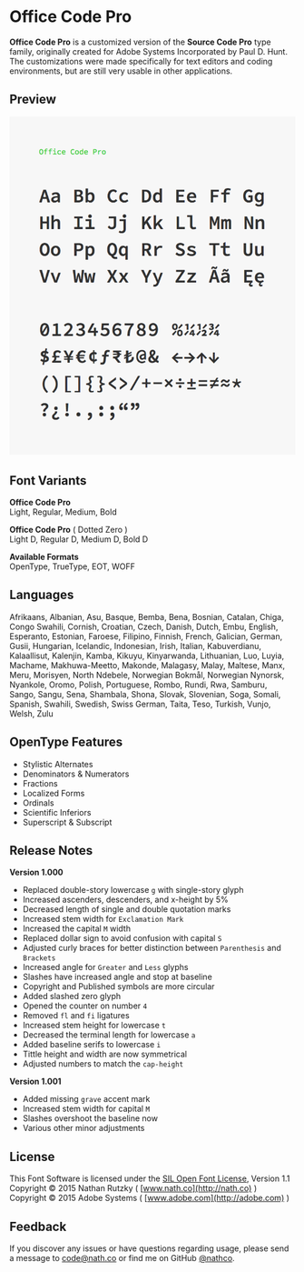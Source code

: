 # Office Code Pro 
**Office Code Pro** is a customized version of the **Source Code Pro** type family, originally created for Adobe Systems Incorporated by Paul D. Hunt. The customizations were made specifically for text editors and coding environments, but are still very usable in other applications.

## Preview
![example](Preview.png)    

## Font Variants        

**Office Code Pro**      
Light, Regular, Medium, Bold

**Office Code Pro** ( Dotted Zero )        
Light D, Regular D, Medium D, Bold D    

**Available Formats**  
OpenType, TrueType, EOT, WOFF 

## Languages 

Afrikaans, Albanian, Asu, Basque, Bemba, Bena, Bosnian, Catalan, Chiga, Congo Swahili, Cornish, Croatian, Czech, Danish, Dutch, Embu, English, Esperanto, Estonian, Faroese, Filipino, Finnish, French, Galician, German, Gusii, Hungarian, Icelandic, Indonesian, Irish, Italian, Kabuverdianu, Kalaallisut, Kalenjin, Kamba, Kikuyu, Kinyarwanda, Lithuanian, Luo, Luyia, Machame, Makhuwa-Meetto, Makonde, Malagasy, Malay, Maltese, Manx, Meru, Morisyen, North Ndebele, Norwegian Bokmål, Norwegian Nynorsk, Nyankole, Oromo, Polish, Portuguese, Rombo, Rundi, Rwa, Samburu, Sango, Sangu, Sena, Shambala, Shona, Slovak, Slovenian, Soga, Somali, Spanish, Swahili, Swedish, Swiss German, Taita, Teso, Turkish, Vunjo, Welsh, Zulu   

## OpenType Features  

* Stylistic Alternates
* Denominators & Numerators
* Fractions
* Localized Forms
* Ordinals
* Scientific Inferiors
* Superscript & Subscript    

## Release Notes

**Version 1.000**

* Replaced double-story lowercase `g` with single-story glyph
* Increased ascenders, descenders, and x-height by 5%  
* Decreased length of single and double quotation marks
* Increased stem width for `Exclamation Mark`
* Increased the capital `M` width
* Replaced dollar sign to avoid confusion with capital `S`
* Adjusted curly braces for better distinction between `Parenthesis` and `Brackets`
* Increased angle for `Greater` and `Less` glyphs
* Slashes have increased angle and stop at baseline
* Copyright and Published symbols are more circular 
* Added slashed zero glyph  
* Opened the counter on number `4`    
* Removed `fl` and `fi` ligatures  
* Increased stem height for lowercase `t`  
* Decreased the terminal length for lowercase `a`
* Added baseline serifs to lowercase `i`
* Tittle height and width are now symmetrical  
* Adjusted numbers to match the `cap-height`  

**Version 1.001**

* Added missing `grave` accent mark
* Increased stem width for capital `M`
* Slashes overshoot the baseline now
* Various other minor adjustments

## License
This Font Software is licensed under the [SIL Open Font License](http://scripts.sil.org/OFL), Version 1.1  
Copyright © 2015 Nathan Rutzky ( [www.nath.co](http://nath.co) )  
Copyright © 2015 Adobe Systems ( [www.adobe.com](http://adobe.com) )    

## Feedback
If you discover any issues or have questions regarding usage, please send a message to [code@nath.co](mailto:code@nath.co) or find me on GitHub [@nathco](https://github.com/nathco).